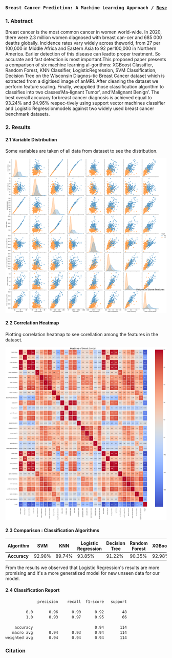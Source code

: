 <p><pre align="center">
<strong>Breast Cancer Prediction: A Machine Learning Approach / <a href="https://www.youtube.com/channel/UCX7oe66V8zyFpAJyMfPL9VA">​Research Paper​</a></pre></p></strong>

### 1. Abstract
Breast cancer is the most common cancer in women world-wide. In 2020, there were 2.3 million women diagnosed with breast can-cer and 685 000 deaths globally. Incidence rates vary widely across theworld, from 27 per 100,000 in Middle Africa and Eastern Asia to 92 per100,000 in Northern America. Earlier detection of this disease can leadto proper treatment. So accurate and fast detection is most important.This proposed paper presents a comparison of six machine learning al-gorithms: XGBoost Classifier, Random Forest, KNN Classifier, LogisticRegression, SVM Classification, Decision Tree on the Wisconsin Diagnos-tic Breast Cancer dataset which is extracted from a digitised image of anMRI. After cleaning the dataset we perform feature scaling. Finally, weapplied those classification algorithm to classifies into two classes‘Ma-lignant  Tumor’, and‘Malignant  Benign’. The best overall accuracy forbreast cancer diagnosis is achieved equal to 93.24% and 94.96% respec-tively using support vector machines classifier and Logistic Regressionmodels against two widely used breast cancer benchmark datasets.

### 2. Results

#### 2.1 Variable Distribution
Some variables are taken of all data from dataset to see the distribution.
<p align="center">
  <a href="https://www.youtube.com/channel/UCX7oe66V8zyFpAJyMfPL9VA">
    <img src="https://raw.githubusercontent.com/xiaowuc2/Breast-Cancer-Prediction-A-Machine-Learning-Approach/main/Images/plot.png" alt="Distribution">
  </a>

#### 2.2 Correlation Heatmap
Plotting correlation heatmap to see corellation among the features in the dataset.
 
<p align="center">
  <a href="https://www.youtube.com/channel/UCX7oe66V8zyFpAJyMfPL9VA">
    <img src="https://raw.githubusercontent.com/xiaowuc2/Breast-Cancer-Prediction-A-Machine-Learning-Approach/main/Images/heatmap.png" alt="Heatmap">
  </a>

#### 2.3 Comparison : Classification Algorithms

| Algorithm | SVM | KNN | Logistic Regression | Decision Tree | Random Forest | XGBoost
|-------------|-------|---------|---------|---------|---|---| 
| **Accuracy**  | 92.98%    | 89.74%      | 93.85%      | 91.22%  | 90.35% | 92.98% | 

From the results we observed that Logistic Regression's results are more promising and it's a more generatized model for new unseen data for our model.

#### 2.4 Classification Report 

```
              precision    recall  f1-score   support

         0.0       0.96      0.90      0.92        48
         1.0       0.93      0.97      0.95        66

    accuracy                           0.94       114
   macro avg       0.94      0.93      0.94       114
weighted avg       0.94      0.94      0.94       114

```

### Citation 
```

```
